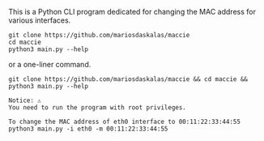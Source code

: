 This is a Python CLI program dedicated for changing the MAC address for various interfaces.

```shell
git clone https://github.com/mariosdaskalas/maccie
cd maccie
python3 main.py --help
```

or a one-liner command.

```shell
git clone https://github.com/mariosdaskalas/maccie && cd maccie && python3 main.py --help
```

```shell
Notice: ⚠️
You need to run the program with root privileges.
```

```shell
To change the MAC address of eth0 interface to 00:11:22:33:44:55
python3 main.py -i eth0 -m 00:11:22:33:44:55
```